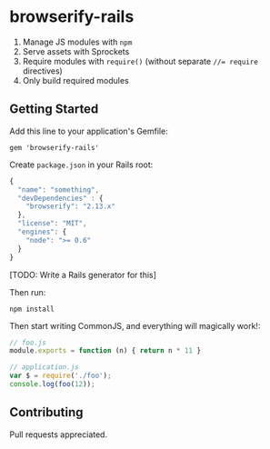 # browserify-rails

1. Manage JS modules with `npm`
2. Serve assets with Sprockets
3. Require modules with `require()` (without separate `//= require` directives)
4. Only build required modules

## Getting Started

Add this line to your application's Gemfile:

    gem 'browserify-rails'

Create `package.json` in your Rails root:

```js
{
  "name": "something",
  "devDependencies" : {
    "browserify": "2.13.x"
  },
  "license": "MIT",
  "engines": {
    "node": ">= 0.6"
  }
}
```
[TODO: Write a Rails generator for this]

Then run:

    npm install

Then start writing CommonJS, and everything will magically work!:

```js
// foo.js
module.exports = function (n) { return n * 11 }

// application.js
var $ = require('./foo');
console.log(foo(12));
```

## Contributing

Pull requests appreciated.
